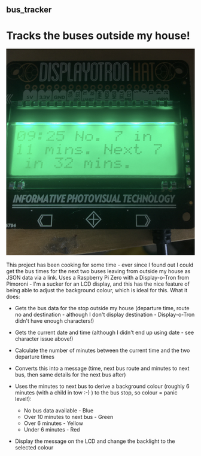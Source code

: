 ## bus_tracker
# Tracks the buses outside my house!

![alt text](https://github.com/thebotmakes/bus_tracker/blob/master/IMG_1109.jpg "tracker_image")

This project has been cooking for some time - ever since I found out I could get the bus times for the next two buses leaving from outside my house as JSON data via a link.  Uses a Raspberry Pi Zero with a Display-o-Tron from Pimoroni - I'm a sucker for an LCD display, and this has the nice feature of being able to adjust the background colour, which is ideal for this.  What it does:

* Gets the bus data for the stop outside my house (departure time, route no and destination - although I don't display destination - Display-o-Tron didn't have enough characters!)
* Gets the current date and time (although I didn't end up using date - see character issue above!)
* Calculate the number of minutes between the current time and the two departure times
* Converts this into a message (time, next bus route and minutes to next bus, then same details for the next bus after)
* Uses the minutes to next bus to derive a background colour (roughly 6 minutes (with a child in tow :-) ) to the bus stop, so colour = panic level!):
  * No bus data available - Blue
  * Over 10 minutes to next bus - Green
  * Over 6 minutes - Yellow
  * Under 6 minutes - Red
  
* Display the message on the LCD and change the backlight to the selected colour
